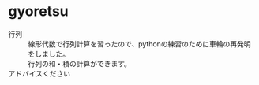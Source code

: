 # gyoretsu
<dl>
  <dt>行列</dt>
  <dd>線形代数で行列計算を習ったので、pythonの練習のために車輪の再発明をしました。</dd>
  <dd>行列の和・積の計算ができます。</dd>
  <dt>アドバイスください</dt>
</dl> 
